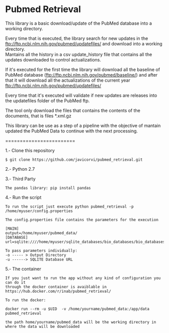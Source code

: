 Pubmed Retrieval 
========================

This library is a basic download/update of the PubMed database into a working directory.  

Every time that is executed, the library search for new updates in the ftp://ftp.ncbi.nlm.nih.gov/pubmed/updatefiles/ and download into a working directory.  
Mantains all the history in a csv update_history file that contains all the updates downloaded to control actualizations.
  
If it's executed for the first time the library will download all the baseline of PubMed database (ftp://ftp.ncbi.nlm.nih.gov/pubmed/baseline/) and after that it will 
download all the actualizations of the current year ftp://ftp.ncbi.nlm.nih.gov/pubmed/updatefiles/

Every time that it's executed will validate if new updates are releases into the updatefiles folder of the PubMed ftp.

The tool only download the files that contains the contents of the documents, that is files *.xml.gz

This library can be use as a step of a pipeline with the objective of mantain updated the PubMed Data to continue with the next processing.

========================

1.- Clone this repository 

    $ git clone https://github.com/javicorvi/pubmed_retrieval.git
    
2.- Python 2.7 
	
	
3.- Third Party 
	
	The pandas library: pip install pandas
	
4.- Run the script
	
	To run the script just execute python pubmed_retrieval -p /home/myuser/config.properties
	
	The config.properties file contains the parameters for the execution
	
	[MAIN]
	output=/home/myuser/pubmed_data/
	[DATABASE]
	url=sqlite:////home/myuser/sqlite_databases/bio_databases/bio_databases.db
	
	To pass parameters individually:
	-o ----- > Output Directory
	-u ------> SQLITE Database URL
	
5.- The container 
	
	If you just want to run the app without any kind of configuration you can do it 
	through the docker container is avaiblable in https://hub.docker.com/r/inab/pubmed_retrieval/ 

	To run the docker: 
	
	docker run --rm -u $UID  -v /home/yourname/pubmed_data:/app/data pubmed_retrieval

	the path home/yourname/pubmed_data will be the working directory in where the data will be downloaded
